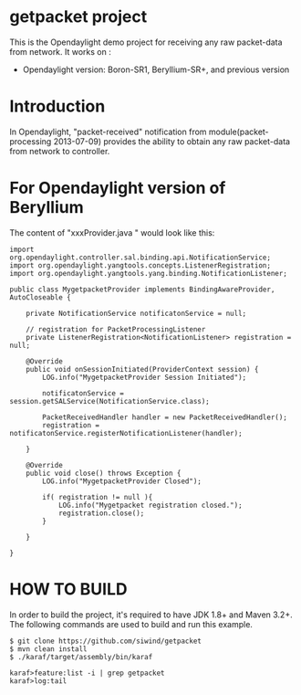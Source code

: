 getpacket project
=================
This is the Opendaylight demo project for receiving any raw packet-data from network.
It works on :
* Opendaylight version: Boron-SR1, Beryllium-SR+, and previous version


# Introduction
In Opendaylight, "packet-received" notification from module(packet-processing 2013-07-09) 
provides the ability to obtain any raw packet-data from network to controller.

# For Opendaylight version of Beryllium
The content of "xxxProvider.java " would look like this:
```
import org.opendaylight.controller.sal.binding.api.NotificationService;
import org.opendaylight.yangtools.concepts.ListenerRegistration;
import org.opendaylight.yangtools.yang.binding.NotificationListener;

public class MygetpacketProvider implements BindingAwareProvider, AutoCloseable {

    private NotificationService notificatonService = null;

    // registration for PacketProcessingListener
    private ListenerRegistration<NotificationListener> registration = null;

    @Override
    public void onSessionInitiated(ProviderContext session) {
        LOG.info("MygetpacketProvider Session Initiated");

        notificatonService = session.getSALService(NotificationService.class);

        PacketReceivedHandler handler = new PacketReceivedHandler();
        registration = notificatonService.registerNotificationListener(handler);

    }

    @Override
    public void close() throws Exception {
        LOG.info("MygetpacketProvider Closed");

        if( registration != null ){
            LOG.info("Mygetpacket registration closed.");
            registration.close();
        }

    }

}

```


# HOW TO BUILD
In order to build the project, it's required to have JDK 1.8+ and Maven 3.2+. 
The following commands are used to build and run this example.

```
$ git clone https://github.com/siwind/getpacket
$ mvn clean install
$ ./karaf/target/assembly/bin/karaf 

karaf>feature:list -i | grep getpacket
karaf>log:tail

```

